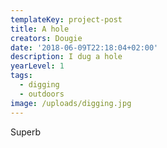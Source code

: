 ```yaml
---
templateKey: project-post
title: A hole
creators: Dougie
date: '2018-06-09T22:18:04+02:00'
description: I dug a hole
yearLevel: 1
tags:
  - digging
  - outdoors
image: /uploads/digging.jpg
---
```


Superb

